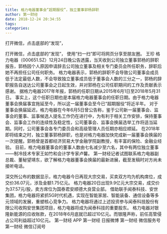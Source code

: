 ```yaml
---
title: 格力电器董事会“超期服役”，独立董事郭杨辞职
author: 第一财经
date: 2018-12-24 20:34:55
tags: 
categories: 
---
```

打开微信，点击底部的“发现”，
<!-- more -->
打开微信，点击底部的“发现”，
使用“扫一扫”即可将网页分享至朋友圈。
王珍
格力电器（000651.SZ）12月24日晚公告透露，当天收到公司独立董事郭杨的辞职报告，郭杨因个人原因申请辞去公司独立董事及相关专门委员会所任职务，辞职后她不再担任公司任何职务。
格力电器表示，郭杨的辞职不会导致公司董事会成员低于法定最低人数，不会导致独立董事成员低于董事会人数的三分之一，郭杨的辞职报告自送达公司董事会之日起生效，并对郭杨在公司任职期间的工作及贡献表示感谢。
据格力电器2017年年报，郭杨的任职日期从2015年6月1日至2018年5月31日。
事实上，这个任职日期也是本届格力电器董事会的任职日期。由于格力电器董事会换届事宜拖延至今，所以这一届董事会至今已“超期服役”将近半年。
对于董事会换届延迟，格力电器在今年6月5日曾公告称，鉴于公司新一届董事会、监事会的董事、监事候选人提名工作仍在进行中，为有利于相关工作安排，保持董事会、监事会工作的连续性及稳定性，公司董事会、监事会换届选举工作将适当延期。同时，公司董事会各专门委员会和高级管理人员任期亦相应顺延。
在2018年即将结束之时，独立董事郭杨辞职，也是对格力电器加快完成新一届董事会换届的一次提醒。郭杨曾是首都经济贸易大学金融学院副教授，有丰富的保险、金融业经验。
目前，格力电器董事会的董事人数由七名减少至六名，其中有两位独立董事——制冷技术专家王如竹和会计学专家卢馨。
第一财经记者试图联系格力电器副总裁、董秘望靖东，欲了解格力电器董事会换届的最新进展，截至发稿时对方尚未接听电话。
 
 
深交所公布的数据显示，格力电器今日再现大宗交易，买卖双方均为机构席位，成交价36.07元，涉及金额1.75亿元。
格力电器20日出现9.9亿元大宗交易，成交价为37.57元/股，卖方席位为国泰君安顺德大良营业部。
借助联手闻泰科技、安世集团，格力电器将紧抓5G时代机遇，实现在智能家居、智能装备、通信设备等多元领域的发展，重塑核心竞争力。
格力电器将通过上述投资参与闻泰科技股份有限公司收购安世集团项目，格力电器将成为闻泰科技的重要股东。
格力电器对银隆新能源的应收账款，在2018年6月底就已超过10亿元。而银隆声称，前任高管侵占公司利益超过10亿元。
第一财经
APP
第一财经
日报微博
第一财经
微信服务号
第一财经
微信订阅号
